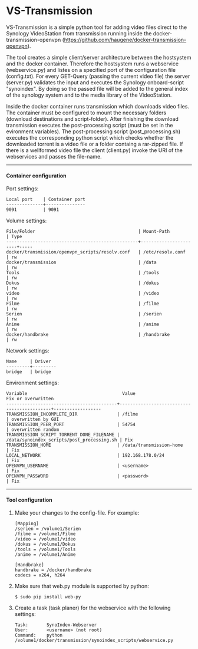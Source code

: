 VS-Transmission
=========

VS-Transmission is a simple python tool for adding video files direct to the Synology VideoStation from transmission running inside the docker-transmission-openvpn (https://github.com/haugene/docker-transmission-openvpn).

The tool creates a simple client/server architecture between the hostsystem and the docker container. Therefore the hostsystem runs a webservice (webservice.py) and listes on a specified port of the configuration file (config.txt). For every GET-Query (passing the current video file) the server (server.py) validates the input and executes the Synology onboard-script "synoindex". By doing so the passed file will be added to the general index of the synology system and to the media library of the VideoStation.

Inside the docker container runs transmission which downloads video files. The container must be configured to mount the necessary folders (download destinations and script-folder). After finishing the download transmission executes the post-processing script (must be set in the evironment variables). The post-processing script (post_processing.sh) executes the corresponding python script which checks whether the downloaded torrent is a video file or a folder containg a rar-zipped file. If there is a wellformed video file the client (client.py) invoke the URI of the webservices and passes the file-name.

----
#### Container configuration

Port settings:
```
Local port    | Container port
--------------+---------------
9091          | 9091
```

Volume settings:
```
File/Folder                                       | Mount-Path            | Type
--------------------------------------------------+-----------------------+-----
docker/transmission/openvpn_scripts/resolv.conf   | /etc/resolv.conf      | rw
docker/transmission                               | /data                 | rw
Tools                                             | /tools                | rw
Dokus                                             | /dokus                | rw
video                                             | /video                | rw
Filme                                             | /filme                | rw
Serien                                            | /serien               | rw
Anime                                             | /anime                | rw
docker/handbrake                                  | /handbrake            | rw
```

Network settings:
```
Name     | Driver
---------+---------
bridge   | bridge
```


Environment settings:
```
Variable                                    Value                                       Fix or overwritten
------------------------------------------+--------------------------------------------+------------------
TRANSMISSION_INCOMPLETE_DIR               | /filme                                     | overwritten by GUI
TRANSMISSION_PEER_PORT                    | 54754                                      | overwritten random
TRANSMISSION_SCRIPT_TORRENT_DONE_FILENAME | /data/synoindex_scripts/post_processing.sh | Fix
TRANSMISSION_HOME                         | /data/transmission-home                    | Fix
LOCAL_NETWORK                             | 192.168.178.0/24                           | Fix
OPENVPN_USERNAME                          | <username>                                 | Fix
OPENVPN_PASSWORD                          | <password>                                 | Fix
```
------
#### Tool configuration

1. Make your changes to the config-file. For example:
	```
    [Mapping]
    /serien = /volume1/Serien
    /filme = /volume1/Filme
    /video = /volume1/video
    /dokus = /volume1/Dokus
    /tools = /volume1/Tools
    /anime = /volume1/Anime

    [Handbrake]
    handbrake = /docker/handbrake
    codecs = x264, h264
	```

2. Make sure that web.py module is supported by python:
    ```
    $ sudo pip install web-py
    ```

3. Create a task (task planer) for the webservice with the following settings:
	```
    Task:       SynoIndex-Webserver
    User:       <username> (not root)
    Command:    python /volume1/docker/transmission/synoindex_scripts/webservice.py
    ```
